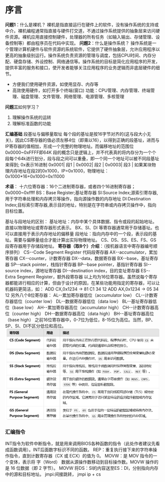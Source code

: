 # 序言
**问题1**：什么是裸机？
裸机是指直接运行在硬件上的软件，没有操作系统的支持或中介。裸机编程通常指直接与硬件打交道，不通过操作系统提供的抽象层来访问硬件资源。裸机应用直接控制硬件，处理器的所有任务（如输入输出、存储管理、设备控制等）都由程序员在代码中实现。
**问题2**：什么是操作系统？
操作系统是一个管理计算机硬件与软件资源的系统软件，它提供了硬件抽象层，允许应用程序以更高的抽象级别运行。操作系统负责资源的管理与调度，包括CPU时间、内存分配、硬盘存储、外设控制、网络通信等。操作系统的目标是简化应用程序的开发，提供丰富的服务和接口，使开发者能够关注应用程序的业务逻辑而非底层硬件的细节。
* 方便我们使用硬件资源，如使用显存、内存等
* 高效使用硬件，如打开多个终端(窗口)
功能：CPU管理、内存管理、终端管理、磁盘管理、文件管理、网络管理、电源管理、多核管理

**问题三**如何学习？
1. 理解操作系统的运转
2. 理解标准函数的功能

**汇编基础** 段基址与偏移量取址
每个段的基址是按16字节对齐的(这与段大小无关)，因此CS寄存器的值必须左移4位（即乘以16），以得到正确的段基址，进而与IP寄存器的值相加，形成一个完整的物理地址。而偏移地址的范围位0x0000~0xFFFF即64K
段的概念只是逻辑上，并不代表真的将内存分为一个个段每个64k进行划分，段与段之间可以重叠，即一个同一个地址可以被不同段基址来得到;
0x表示16进制
 0x0001|  段1  |
 0x0002|  段2  |
 0x0003|  段3  |
 如果某块物理内存地址在段2的0x1000，IP=0x1000，物理地址：0x1000*16+0x1000=0x11000

**术语**：
十六位寄存器：16个二进制寄存器，或者四个16进制寄存器；0x0000~0xffff
BS：Base Register;基址寄存器
SI:Source Index;源索引寄存器,用于字符串处理和内存拷贝等操作，指向源操作数的内存地址
DI:Destination Index;目标索引寄存器,表示目的地址，特别是在字符串或内存拷贝操作中，指向目标位置。

基址与段地址的区别：
基址地址：内存中某个具体数据、指令或段的起始地址。直接以物理地址或寄存器形式表示。
BX、SI、DI 等寄存器通常用于存储基址。也可以直接用于表示内存地址的偏移量
段地址：指向内存中的一个段，表示段的基址。需要与偏移量组合才能计算出实际物理地址。
CS、DS、SS、ES、FS、GS 段寄存器用于存储段地址。
**寄存器（取8个）介绍**：（按机器语言中寄存器编号顺序排列）
CS--Code Segment Register 代码段寄存器
AX--accumulator，累加寄存器
CX--counter，计数寄存器
DX--data，数据寄存器
BX--base，基址寄存器
SP--stack pointer，栈指针寄存器
BP--base pointer，基指针寄存器
SI--source index，源地址寄存器
DI--destination index，目的变址寄存器
ES--Extra Segment Register，额外段寄存器
以上均为16位寄存器。虽然说每个寄存器都能进行相应的计算，但由于设计的原因，在某些功能用指定的寄存器，可以让机器码更简洁，如：
ADD CX,0x1234 -> 81 C1 34 12
ADD AX,0x1234 -> 05 34 12
另外八个8位寄存器：
AL--累加寄存器低位（accumulator low）
CL--计数寄存器低位（counter low）
DL--数据寄存器低位（data low）
BL--基址寄存器低位（base low）
AH--累加寄存器高位（accumulator high）
CH--计数寄存器高位（counter high）
DH--数据寄存器高位（data high）
BH--基址寄存器高位（base high）
之前16位寄存器中，0-7位为低位，8-15位为高位。当然，BP、SP、SI、DI不区分低位和高位。
![alt text](pic/ch0_1.png)
### 汇编指令
INT指令为软件中断指令，就是用来调用BIOS各种函数的指令（此处作者建议先看成函数调用）。INT后面数字标识不同的函数。
REP：重复执行接下来的字符串操作指令，直到计数寄存器（CX 或 ECX）的值为 0。
MOVW：是 MOV 指令的一个变体，表示将 字（Word） 数据从源操作数移动到目标操作数。MOVW 操作的是 16 位数据（即 2 字节）。
MOVW 将DS：SI的内容送至ES：DI，分别指向内存中的源和目标地址。
jmpi:间接跳转， jmpi ip + cs